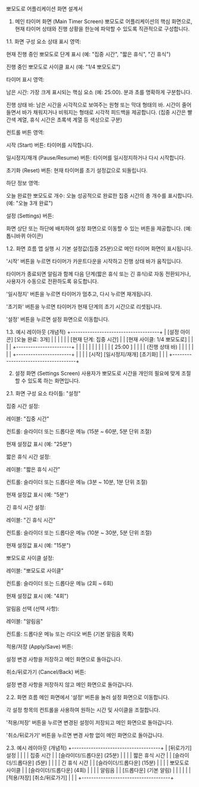 뽀모도로 어플리케이션 화면 설계서
1. 메인 타이머 화면 (Main Timer Screen)
뽀모도로 어플리케이션의 핵심 화면으로, 현재 타이머 상태와 진행 상황을 한눈에 파악할 수 있도록 직관적으로 구성합니다.

1.1. 화면 구성 요소
상태 표시 영역:

현재 진행 중인 뽀모도로 단계 표시 (예: "집중 시간", "짧은 휴식", "긴 휴식")

진행 중인 뽀모도로 사이클 표시 (예: "1/4 뽀모도로")

타이머 표시 영역:

남은 시간: 가장 크게 표시되는 핵심 요소 (예: 25:00). 분과 초를 명확하게 구분합니다.

진행 상태 바: 남은 시간을 시각적으로 보여주는 원형 또는 막대 형태의 바. 시간이 줄어들면서 바가 채워지거나 비워지는 형태로 시각적 피드백을 제공합니다. (집중 시간은 빨간색 계열, 휴식 시간은 초록색 계열 등 색상으로 구분)

컨트롤 버튼 영역:

시작 (Start) 버튼: 타이머를 시작합니다.

일시정지/재개 (Pause/Resume) 버튼: 타이머를 일시정지하거나 다시 시작합니다.

초기화 (Reset) 버튼: 현재 타이머를 초기 설정값으로 되돌립니다.

하단 정보 영역:

오늘 완료한 뽀모도로 개수: 오늘 성공적으로 완료한 집중 시간의 총 개수를 표시합니다. (예: "오늘 3개 완료")

설정 (Settings) 버튼:

화면 상단 또는 하단에 배치하여 설정 화면으로 이동할 수 있는 버튼을 제공합니다. (예: 톱니바퀴 아이콘)

1.2. 화면 흐름
앱 실행 시 기본 설정값(집중 25분)으로 메인 타이머 화면이 표시됩니다.

'시작' 버튼을 누르면 타이머가 카운트다운을 시작하고 진행 상태 바가 움직입니다.

타이머가 종료되면 알림과 함께 다음 단계(짧은 휴식 또는 긴 휴식)로 자동 전환되거나, 사용자가 수동으로 전환하도록 유도합니다.

'일시정지' 버튼을 누르면 타이머가 멈추고, 다시 누르면 재개됩니다.

'초기화' 버튼을 누르면 타이머가 현재 단계의 초기 시간으로 리셋됩니다.

'설정' 버튼을 누르면 설정 화면으로 이동합니다.

1.3. 예시 레이아웃 (개념적)
+-------------------------------------+
| [설정 아이콘]                 [오늘 완료: 3개] |
|                                     |
|                                     |
|           [현재 단계: 집중 시간]      |
|           [현재 사이클: 1/4 뽀모도로] |
|                                     |
|       +-----------------------+     |
|       |                       |     |
|       |                       |     |
|       |     [  25:00  ]       |     |
|       |  (진행 상태 바)       |     |
|       |                       |     |
|       +-----------------------+     |
|                                     |
|      [시작] [일시정지/재개] [초기화]  |
|                                     |
+-------------------------------------+

2. 설정 화면 (Settings Screen)
사용자가 뽀모도로 시간을 개인의 필요에 맞게 조절할 수 있도록 하는 화면입니다.

2.1. 화면 구성 요소
타이틀: "설정"

집중 시간 설정:

레이블: "집중 시간"

컨트롤: 슬라이더 또는 드롭다운 메뉴 (15분 ~ 60분, 5분 단위 조절)

현재 설정값 표시 (예: "25분")

짧은 휴식 시간 설정:

레이블: "짧은 휴식 시간"

컨트롤: 슬라이더 또는 드롭다운 메뉴 (3분 ~ 10분, 1분 단위 조절)

현재 설정값 표시 (예: "5분")

긴 휴식 시간 설정:

레이블: "긴 휴식 시간"

컨트롤: 슬라이더 또는 드롭다운 메뉴 (10분 ~ 30분, 5분 단위 조절)

현재 설정값 표시 (예: "15분")

뽀모도로 사이클 설정:

레이블: "뽀모도로 사이클"

컨트롤: 슬라이더 또는 드롭다운 메뉴 (2회 ~ 6회)

현재 설정값 표시 (예: "4회")

알림음 선택 (선택 사항):

레이블: "알림음"

컨트롤: 드롭다운 메뉴 또는 라디오 버튼 (기본 알림음 목록)

적용/저장 (Apply/Save) 버튼:

설정 변경 사항을 저장하고 메인 화면으로 돌아갑니다.

취소/뒤로가기 (Cancel/Back) 버튼:

설정 변경 사항을 저장하지 않고 메인 화면으로 돌아갑니다.

2.2. 화면 흐름
메인 화면에서 '설정' 버튼을 눌러 설정 화면으로 이동합니다.

각 설정 항목의 컨트롤을 사용하여 원하는 시간 및 사이클을 조절합니다.

'적용/저장' 버튼을 누르면 변경된 설정이 저장되고 메인 화면으로 돌아갑니다.

'취소/뒤로가기' 버튼을 누르면 변경 사항 없이 메인 화면으로 돌아갑니다.

2.3. 예시 레이아웃 (개념적)
+-------------------------------------+
| [뒤로가기]            설정            |
|                                     |
|  집중 시간                           |
|  [슬라이더/드롭다운]      (25분)      |
|                                     |
|  짧은 휴식 시간                      |
|  [슬라이더/드롭다운]      (5분)       |
|                                     |
|  긴 휴식 시간                        |
|  [슬라이더/드롭다운]      (15분)      |
|                                     |
|  뽀모도로 사이클                     |
|  [슬라이더/드롭다운]      (4회)       |
|                                     |
|  알림음                              |
|  [드롭다운]             (기본 알림)   |
|                                     |
|                                     |
|      [적용/저장]       [취소/뒤로가기] |
|                                     |
+-------------------------------------+
